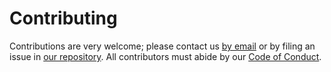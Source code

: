 # Contributing

Contributions are very welcome;
please contact us [by email][email] or by filing an issue in [our repository][repo].
All contributors must abide by our [Code of Conduct](./CODE_OF_CONDUCT.md).

[email]: mailto:gvwilson@third-bit.com
[repo]: https://github.com/lessonomicon/lrsp
